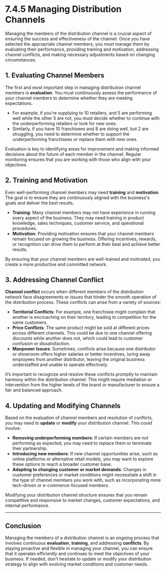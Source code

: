 # 7.4.5 Managing Distribution Channels

Managing the members of the distribution channel is a crucial aspect of ensuring the success and effectiveness of the channel. Once you have selected the appropriate channel members, you must manage them by evaluating their performance, providing training and motivation, addressing channel conflicts, and making necessary adjustments based on changing circumstances.

## 1. **Evaluating Channel Members**

The first and most important step in managing distribution channel members is **evaluation**. You must continuously assess the performance of your channel members to determine whether they are meeting expectations. 

- For example, if you're supplying to 10 retailers, and 5 are performing well while the other 5 are not, you must decide whether to continue with the underperforming retailers or look for new ones.
- Similarly, if you have 10 franchisees and 8 are doing well, but 2 are struggling, you need to determine whether to support the underperforming franchisees or replace them with new ones.

Evaluation is key to identifying areas for improvement and making informed decisions about the future of each member in the channel. Regular monitoring ensures that you are working with those who align with your objectives.

## 2. **Training and Motivation**

Even well-performing channel members may need **training** and **motivation**. The goal is to ensure they are continuously aligned with the business's goals and deliver the best results.

- **Training**: Many channel members may not have experience in running every aspect of the business. They may need training in product knowledge, sales techniques, customer service, and operational procedures.
- **Motivation**: Providing motivation ensures that your channel members remain focused on growing the business. Offering incentives, rewards, or recognition can drive them to perform at their best and achieve better results.

By ensuring that your channel members are well-trained and motivated, you create a more productive and committed network.

## 3. **Addressing Channel Conflict**

**Channel conflict** occurs when different members of the distribution network face disagreements or issues that hinder the smooth operation of the distribution process. These conflicts can arise from a variety of sources:

- **Territorial Conflicts**: For example, one franchisee might complain that another is encroaching on their territory, leading to competition for the same customers.
- **Price Conflicts**: The same product might be sold at different prices across different channels. This could be due to one channel offering discounts while another does not, which could lead to customer confusion or dissatisfaction.
- **Manpower Issues**: Sometimes, conflicts arise because one distributor or showroom offers higher salaries or better incentives, luring away employees from another distributor, leaving the original business understaffed and unable to operate effectively.

It’s important to recognize and resolve these conflicts promptly to maintain harmony within the distribution channel. This might require mediation or intervention from the higher levels of the brand or manufacturer to ensure a fair and balanced approach.

## 4. **Updating and Modifying Channels**

Based on the evaluation of channel members and resolution of conflicts, you may need to **update** or **modify** your distribution channel. This could involve:

- **Removing underperforming members**: If certain members are not performing as expected, you may need to replace them or terminate their partnership.
- **Introducing new members**: If new channel opportunities arise, such as online platforms or alternative retail models, you may want to explore these options to reach a broader customer base.
- **Adapting to changing customer or market demands**: Changes in customer preferences or market conditions might necessitate a shift in the type of channel members you work with, such as incorporating more tech-driven or e-commerce-focused members.
  
Modifying your distribution channel structure ensures that you remain competitive and responsive to market changes, customer expectations, and internal performance.

---

## Conclusion

Managing the members of a distribution channel is an ongoing process that involves continuous **evaluation**, **training**, and addressing **conflicts**. By staying proactive and flexible in managing your channel, you can ensure that it operates efficiently and continues to meet the objectives of your business. If needed, don't hesitate to update or modify your distribution strategy to align with evolving market conditions and customer needs.
